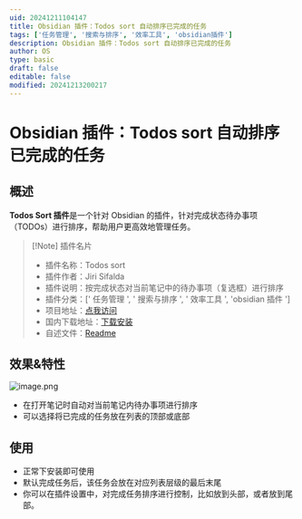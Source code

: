 ```yaml
---
uid: 20241211104147
title: Obsidian 插件：Todos sort 自动排序已完成的任务
tags: ['任务管理', '搜索与排序', '效率工具', 'obsidian插件']
description: Obsidian 插件：Todos sort 自动排序已完成的任务
author: OS
type: basic
draft: false
editable: false
modified: 20241213200217
---
```


# Obsidian 插件：Todos sort 自动排序已完成的任务

## 概述

**Todos Sort 插件**是一个针对 Obsidian 的插件，针对完成状态待办事项（TODOs）进行排序，帮助用户更高效地管理任务。

> [!Note] 插件名片
> - 插件名称：Todos sort
> - 插件作者：Jiri Sifalda
> - 插件说明：按完成状态对当前笔记中的待办事项（复选框）进行排序
> - 插件分类：[' 任务管理 ', ' 搜索与排序 ', ' 效率工具 ', 'obsidian 插件 ']
> - 项目地址：[点我访问](https://github.com/jsifalda/obsidian-todos-sort)
> - 国内下载地址：[下载安装](https://pkmer.cn/products/plugin/pluginMarket/?todos-sort)
> - 自述文件：[Readme](https://ghproxy.net/https://raw.githubusercontent.com/jsifalda/obsidian-todos-sort/main/README.md)

## 效果&特性

![image.png](https://cdn.pkmer.cn/images/20241213195745.png!pkmer)

- 在打开笔记时自动对当前笔记内待办事项进行排序
- 可以选择将已完成的任务放在列表的顶部或底部

## 使用

- 正常下安装即可使用
- 默认完成任务后，该任务会放在对应列表层级的最后末尾
- 你可以在插件设置中，对完成任务排序进行控制，比如放到头部，或者放到尾部。


